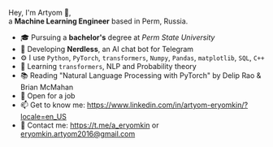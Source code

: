 Hey, I'm Artyom 👋,  
a **Machine Learning Engineer** based in Perm, Russia.

- 🎓 Pursuing a **bachelor's** degree at *Perm State University*
- 🤖 Developing **Nerdless**, an AI chat bot for Telegram
- ⚙️ I use `Python`, `PyTorch`, `transformers`, `Numpy`, `Pandas`, `matplotlib`, `SQL`, `C++`
- 🌱 Learning `transformers`, NLP and Probability theory
- 📚 Reading "Natural Language Processing with PyTorch" by Delip Rao & Brian McMahan
- 💼 Open for a job
- 📫 Get to know me: https://www.linkedin.com/in/artyom-eryomkin/?locale=en_US
- 📱 Contact me: https://t.me/a_eryomkin or eryomkin.artyom2016@gmail.com
